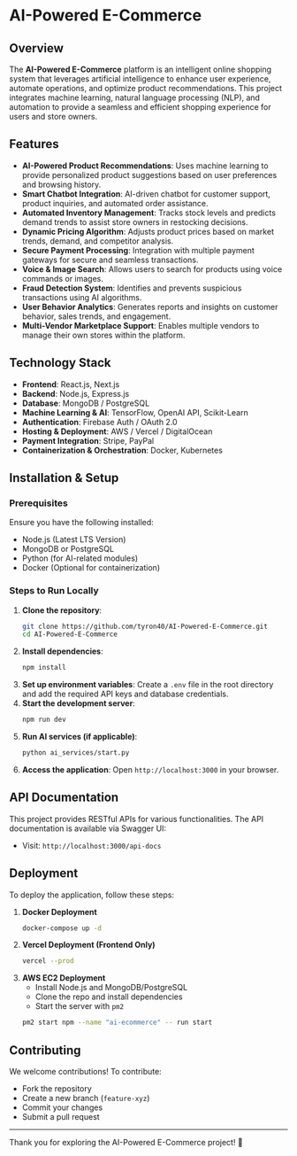 # AI-Powered E-Commerce

## Overview
The **AI-Powered E-Commerce** platform is an intelligent online shopping system that leverages artificial intelligence to enhance user experience, automate operations, and optimize product recommendations. This project integrates machine learning, natural language processing (NLP), and automation to provide a seamless and efficient shopping experience for users and store owners.

## Features
- **AI-Powered Product Recommendations**: Uses machine learning to provide personalized product suggestions based on user preferences and browsing history.
- **Smart Chatbot Integration**: AI-driven chatbot for customer support, product inquiries, and automated order assistance.
- **Automated Inventory Management**: Tracks stock levels and predicts demand trends to assist store owners in restocking decisions.
- **Dynamic Pricing Algorithm**: Adjusts product prices based on market trends, demand, and competitor analysis.
- **Secure Payment Processing**: Integration with multiple payment gateways for secure and seamless transactions.
- **Voice & Image Search**: Allows users to search for products using voice commands or images.
- **Fraud Detection System**: Identifies and prevents suspicious transactions using AI algorithms.
- **User Behavior Analytics**: Generates reports and insights on customer behavior, sales trends, and engagement.
- **Multi-Vendor Marketplace Support**: Enables multiple vendors to manage their own stores within the platform.

## Technology Stack
- **Frontend**: React.js, Next.js
- **Backend**: Node.js, Express.js
- **Database**: MongoDB / PostgreSQL
- **Machine Learning & AI**: TensorFlow, OpenAI API, Scikit-Learn
- **Authentication**: Firebase Auth / OAuth 2.0
- **Hosting & Deployment**: AWS / Vercel / DigitalOcean
- **Payment Integration**: Stripe, PayPal
- **Containerization & Orchestration**: Docker, Kubernetes

## Installation & Setup
### Prerequisites
Ensure you have the following installed:
- Node.js (Latest LTS Version)
- MongoDB or PostgreSQL
- Python (for AI-related modules)
- Docker (Optional for containerization)

### Steps to Run Locally
1. **Clone the repository**:
   ```sh
   git clone https://github.com/tyron40/AI-Powered-E-Commerce.git
   cd AI-Powered-E-Commerce
   ```
2. **Install dependencies**:
   ```sh
   npm install
   ```
3. **Set up environment variables**:
   Create a `.env` file in the root directory and add the required API keys and database credentials.
4. **Start the development server**:
   ```sh
   npm run dev
   ```
5. **Run AI services (if applicable)**:
   ```sh
   python ai_services/start.py
   ```
6. **Access the application**:
   Open `http://localhost:3000` in your browser.

## API Documentation
This project provides RESTful APIs for various functionalities. The API documentation is available via Swagger UI:
- Visit: `http://localhost:3000/api-docs`

## Deployment
To deploy the application, follow these steps:
1. **Docker Deployment**
   ```sh
   docker-compose up -d
   ```
2. **Vercel Deployment (Frontend Only)**
   ```sh
   vercel --prod
   ```
3. **AWS EC2 Deployment**
   - Install Node.js and MongoDB/PostgreSQL
   - Clone the repo and install dependencies
   - Start the server with `pm2`
   ```sh
   pm2 start npm --name "ai-ecommerce" -- run start
   ```

## Contributing
We welcome contributions! To contribute:
- Fork the repository
- Create a new branch (`feature-xyz`)
- Commit your changes
- Submit a pull request


---
Thank you for exploring the AI-Powered E-Commerce project! 🚀

